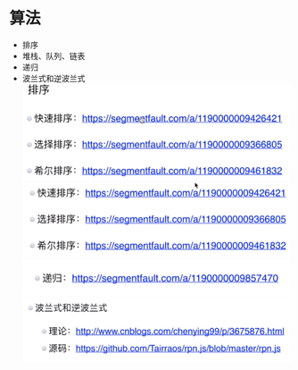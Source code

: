 # 算法
- 排序
- 堆栈、队列、链表
- 递归
- 波兰式和逆波兰式
![image](./img/11.2.png)
![image](./img/11.1.png)
![image](./img/11.3.png)
![image](./img/11.4.png)